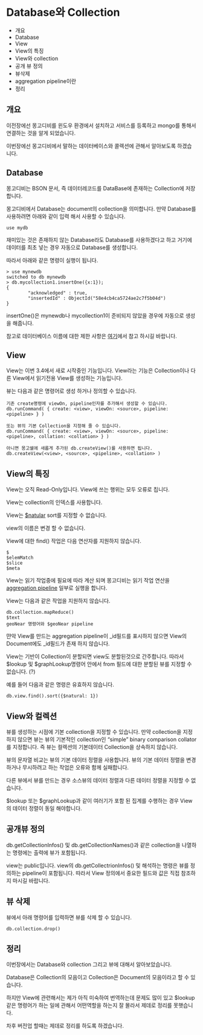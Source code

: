 # Database와 Collection

* 개요
* Database
* View
* View의 특징
* View와 collection
* 공개 뷰 정의
* 뷰삭제
* aggregation pipeline이란
* 정리

## 개요
이전장에선 몽고디비를 윈도우 환경에서 설치하고 서비스를 등록하고 mongo를 통해서 연결하는 것을 알게 되었습니다.

이번장에선 몽고디비에서 말하는 데이터베이스와 콜렉션에 관해서 알아보도록 하겠습니다.

## Database
몽고디비는 BSON 문서, 즉 데이터레코드를 DataBase에 존재하는 Collection에 저장합니다.

몽고디비에서 Database는 document의 collection을 의미합니다. 만약 Database를 사용하려면 아래와 같이 입력 해서 사용할 수 있습니다.

    use mydb
    
재미있는 것은 존재하지 않는 Database라도 Database를 사용하겠다고 하고 거기에 데이터를 최초 넣는 경우 자동으로 Database를 생성합니다.
    
따라서 아래와 같은 명령이 실행이 됩니다.

    > use mynewdb
    switched to db mynewdb
    > db.mycollection1.insertOne({x:1});
    {
            "acknowledged" : true,
            "insertedId" : ObjectId("58e4cb4ca5724ae2c7f5b04d")
    }

insertOne()은 mynewdb나 mycollection1이 준비되지 않았을 경우에 자동으로 생성을 해줍니다.
    
참고로 데이터베이스 이름에 대한 제한 사항은 [여기](https://docs.mongodb.com/manual/reference/limits/#restrictions-on-db-names)에서 참고 하시길 바랍니다.
    
## View
View는 이번 3.4에서 새로 시작중인 기능입니다. View라는 기능은 Collection이나 다른 View에서 읽기전용 View를 생성하는 기능입니다.

뷰는 다음과 같은 명령어로 생성 하거나 정의할 수 있습니다.

    기존 create명령에 viewOn, pipeline인자를 추가해서 생성할 수 있습니다.
    db.runCommand( { create: <view>, viewOn: <source>, pipeline: <pipeline> } )
     
    또는 뷰의 기본 Collection을 지정해 줄 수 있습니다.
    db.runCommand( { create: <view>, viewOn: <source>, pipeline: <pipeline>, collation: <collation> } )
     
    아니면 몽고쉘에 새롭게 추가된 db.createView()를 사용하면 됩니다.
    db.createView(<view>, <source>, <pipeline>, <collation> )

## View의 특징
    
View는 오직 Read-Only입니다. View에 쓰는 행위는 모두 오류로 칩니다.

View는 collection의 인덱스를 사용합니다.

View는 [$natular](https://docs.mongodb.com/manual/reference/operator/meta/natural/#metaOp._S_natural) sort를 지정할 수 없습니다.

view의 이름은 변경 할 수 없습니다.

View에 대한 find() 작업은 다음 연산자를 지원하지 않습니다.

    $
    $elemMatch
    $slice
    $meta

View는 읽기 작업중에 필요에 따라 계산 되며 몽고디비는 읽기 작업 연산을 [aggregation pipeline](https://docs.mongodb.com/manual/core/aggregation-pipeline/) 일부로 실행을 합니다.

View는 다음과 같은 작업을 지원하지 않습니다.

    db.collection.mapReduce()
    $text
    geoNear 명령어와 $geoNear pipeline

먄악 View를 만드는 aggregation pipeline이 _id필드를 표시하지 않으면 View의 Document에도 _id필드가 존재 하지 않습니다.

View는 기반이 Collection이 분할되면 view도 분할된것으로 간주합니다. 따라서 $lookup 및 $graphLookup명령어 안에서 from 필드에 대한 분할된 뷰를 지정할 수 없습니다. (?)

예를 들어 다음과 같은 명령은 유효하지 않습니다.

    db.view.find().sort({$natural: 1})
    
## View와 컬렉션
  
뷰를 생성하는 시점에 기본 collection을 지정할 수 있습니다. 만약 collection을 지정하지 않으면 뷰는 뷰의 기본적인 collection인 “simple” binary comparison collator를 지정합니다. 즉 뷰는 컬렉션의 기본데이터 Collection을 상속하지 않습니다.
   
뷰의 문자열 비교는 뷰의 기본 데이터 정렬을 사용합니다. 뷰의 기본 데이터 정렬을 변경하거나 무시하려고 하는 작업은 오류와 함께 실패합니다.

다른 뷰에서 뷰를 만드는 경우 소스뷰의 데이터 정렬과 다른 데이터 정렬을 지정할 수 없습니다.

$lookup 또는 $graphLookup과 같이 여러기가 포함 된 집계를 수행하는 경우 View의 데이터 정렬이 동일 해야합니다.
       
## 공개뷰 정의
db.getCollectionInfos() 및 db.getCollectionNames()과 같은 collection을 나열하는 명령에는 출력에 뷰가 포함됩니다.        
        
view는 public입니다. view의 db.getCollectrionInfos() 및 해석하는 명령은 뷰를 정의하는 pipeline이 포함됩니다. 따라서 View 정의에서 중요한 필드와 값은 직접 참조하지 마시길 바랍니다.

## 뷰 삭제
뷰에서 아래 명령어를 입력하면 뷰를 삭제 할 수 있습니다.

    db.collection.drop()
        
## 정리
이번장에서는 Database와 collection 그리고 뷰에 대해서 알아보았습니다. 

Database은 Collection의 모음이고 Collection은 Document의 모음이라고 할 수 있습니다.

하지만 View에 관련해서는 제가 아직 미숙하여 번역하는데 문제도 많이 있고 $lookup 같은 명령어가 하는 일에 관해서 어떤역할을 하는지 잘 몰라서 제데로 정리를 못햇습니다.

차후 버전업 할때는 제데로 정리를 하도록 하겠습니다.